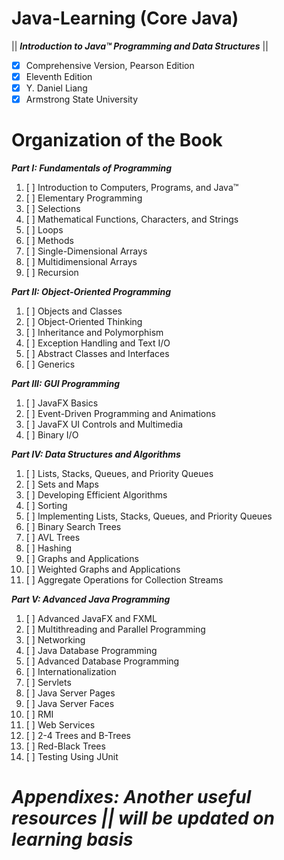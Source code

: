 # Java-Learning (Core Java)

|| **_Introduction to Java™ Programming and Data Structures_** ||
+ [x] Comprehensive Version, Pearson Edition
+ [x] Eleventh Edition
+ [x] Y. Daniel Liang
+ [x] Armstrong State University

# **Organization of the Book**

**_Part I: Fundamentals of Programming_**

1. [ ] Introduction to Computers, Programs, and Java™
2. [ ] Elementary Programming
3. [ ] Selections
4. [ ] Mathematical Functions, Characters, and Strings
5. [ ] Loops
6. [ ] Methods
7. [ ] Single-Dimensional Arrays
8. [ ] Multidimensional Arrays
9. [ ] Recursion

**_Part II: Object-Oriented Programming_**

1. [ ] Objects and Classes
2. [ ] Object-Oriented Thinking
3. [ ] Inheritance and Polymorphism
4. [ ] Exception Handling and Text I/O
5. [ ] Abstract Classes and Interfaces
6. [ ] Generics

**_Part III: GUI Programming_**

1. [ ] JavaFX Basics
2. [ ] Event-Driven Programming and Animations
3. [ ] JavaFX UI Controls and Multimedia
4. [ ] Binary I/O

**_Part IV: Data Structures and Algorithms_**

1. [ ] Lists, Stacks, Queues, and Priority Queues
2. [ ] Sets and Maps
3. [ ] Developing Efficient Algorithms
4. [ ] Sorting
5. [ ] Implementing Lists, Stacks, Queues, and Priority Queues
6. [ ] Binary Search Trees
7. [ ] AVL Trees
8. [ ] Hashing
9. [ ] Graphs and Applications
10. [ ] Weighted Graphs and Applications
11. [ ] Aggregate Operations for Collection Streams

**_Part V: Advanced Java Programming_**

1. [ ] Advanced JavaFX and FXML
2. [ ] Multithreading and Parallel Programming
3. [ ] Networking
4. [ ] Java Database Programming
5. [ ] Advanced Database Programming
6. [ ] Internationalization
7. [ ] Servlets
8. [ ] Java Server Pages
9. [ ] Java Server Faces
10. [ ] RMI
11. [ ] Web Services
12. [ ] 2-4 Trees and B-Trees
13. [ ] Red-Black Trees
14. [ ] Testing Using JUnit

**_Appendixes: Another useful resources || will be updated on learning basis_**
=======
